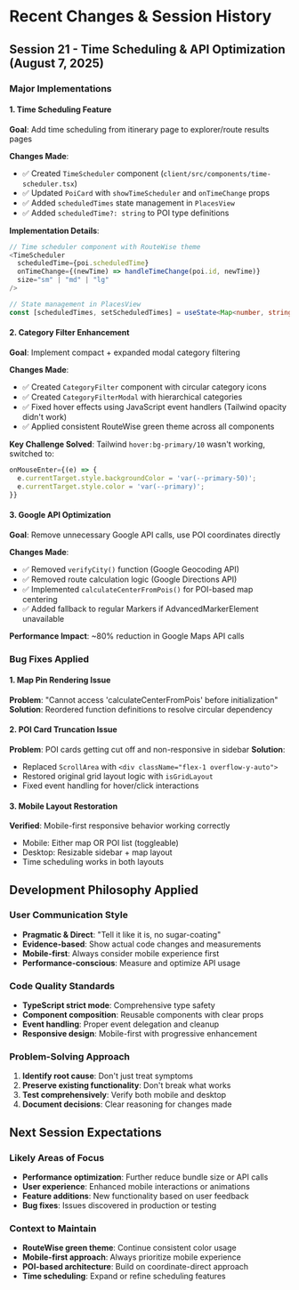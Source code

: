 # Recent Changes & Session History

## Session 21 - Time Scheduling & API Optimization (August 7, 2025)

### Major Implementations

#### 1. Time Scheduling Feature
**Goal**: Add time scheduling from itinerary page to explorer/route results pages

**Changes Made**:
- ✅ Created `TimeScheduler` component (`client/src/components/time-scheduler.tsx`)
- ✅ Updated `PoiCard` with `showTimeScheduler` and `onTimeChange` props
- ✅ Added `scheduledTimes` state management in `PlacesView`
- ✅ Added `scheduledTime?: string` to POI type definitions

**Implementation Details**:
```typescript
// Time scheduler component with RouteWise theme
<TimeScheduler 
  scheduledTime={poi.scheduledTime}
  onTimeChange={(newTime) => handleTimeChange(poi.id, newTime)}
  size="sm" | "md" | "lg"
/>

// State management in PlacesView
const [scheduledTimes, setScheduledTimes] = useState<Map<number, string>>(new Map());
```

#### 2. Category Filter Enhancement
**Goal**: Implement compact + expanded modal category filtering

**Changes Made**:
- ✅ Created `CategoryFilter` component with circular category icons
- ✅ Created `CategoryFilterModal` with hierarchical categories
- ✅ Fixed hover effects using JavaScript event handlers (Tailwind opacity didn't work)
- ✅ Applied consistent RouteWise green theme across all components

**Key Challenge Solved**: Tailwind `hover:bg-primary/10` wasn't working, switched to:
```typescript
onMouseEnter={(e) => {
  e.currentTarget.style.backgroundColor = 'var(--primary-50)';
  e.currentTarget.style.color = 'var(--primary)';
}}
```

#### 3. Google API Optimization
**Goal**: Remove unnecessary Google API calls, use POI coordinates directly

**Changes Made**:
- ✅ Removed `verifyCity()` function (Google Geocoding API)
- ✅ Removed route calculation logic (Google Directions API)
- ✅ Implemented `calculateCenterFromPois()` for POI-based map centering
- ✅ Added fallback to regular Markers if AdvancedMarkerElement unavailable

**Performance Impact**: ~80% reduction in Google Maps API calls

### Bug Fixes Applied

#### 1. Map Pin Rendering Issue
**Problem**: "Cannot access 'calculateCenterFromPois' before initialization"
**Solution**: Reordered function definitions to resolve circular dependency

#### 2. POI Card Truncation Issue  
**Problem**: POI cards getting cut off and non-responsive in sidebar
**Solution**: 
- Replaced `ScrollArea` with `<div className="flex-1 overflow-y-auto">`
- Restored original grid layout logic with `isGridLayout`
- Fixed event handling for hover/click interactions

#### 3. Mobile Layout Restoration
**Verified**: Mobile-first responsive behavior working correctly
- Mobile: Either map OR POI list (toggleable)
- Desktop: Resizable sidebar + map layout
- Time scheduling works in both layouts

## Development Philosophy Applied

### User Communication Style
- **Pragmatic & Direct**: "Tell it like it is, no sugar-coating"
- **Evidence-based**: Show actual code changes and measurements
- **Mobile-first**: Always consider mobile experience first
- **Performance-conscious**: Measure and optimize API usage

### Code Quality Standards
- **TypeScript strict mode**: Comprehensive type safety
- **Component composition**: Reusable components with clear props
- **Event handling**: Proper event delegation and cleanup
- **Responsive design**: Mobile-first with progressive enhancement

### Problem-Solving Approach
1. **Identify root cause**: Don't just treat symptoms
2. **Preserve existing functionality**: Don't break what works
3. **Test comprehensively**: Verify both mobile and desktop
4. **Document decisions**: Clear reasoning for changes made

## Next Session Expectations

### Likely Areas of Focus
- **Performance optimization**: Further reduce bundle size or API calls
- **User experience**: Enhanced mobile interactions or animations
- **Feature additions**: New functionality based on user feedback
- **Bug fixes**: Issues discovered in production or testing

### Context to Maintain
- **RouteWise green theme**: Continue consistent color usage
- **Mobile-first approach**: Always prioritize mobile experience
- **POI-based architecture**: Build on coordinate-direct approach
- **Time scheduling**: Expand or refine scheduling features
